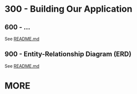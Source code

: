# 300 - Building Our Application

## 600 - ...

See [README.md](./600/README.md)

## 900 - Entity-Relationship Diagram (ERD)

See [README.md](./900/README.md)

# MORE
